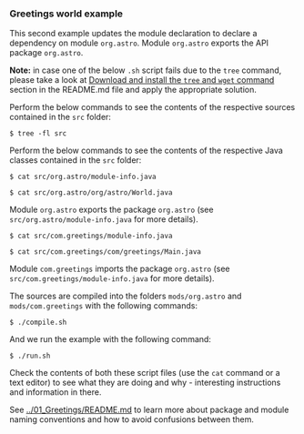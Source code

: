 ### Greetings world example

This second example updates the module declaration to declare a dependency on module `org.astro`. Module `org.astro` exports the API package `org.astro`. 

**Note:** in case one of the below `.sh` script fails due to the `tree` command, please take a look at [Download and install the `tree` and `wget` command](../../README.md) section in the README.md file and apply the appropriate solution.

Perform the below commands to see the contents of the respective sources contained in the `src` folder:
    
    $ tree -fl src

Perform the below commands to see the contents of the respective Java classes contained in the `src` folder:

    $ cat src/org.astro/module-info.java

    $ cat src/org.astro/org/astro/World.java

Module `org.astro` exports the package `org.astro` (see `src/org.astro/module-info.java` for more details).

    $ cat src/com.greetings/module-info.java

    $ cat src/com.greetings/com/greetings/Main.java

Module `com.greetings` imports the package `org.astro` (see `src/com.greetings/module-info.java` for more details).

The sources are compiled into the folders `mods/org.astro` and `mods/com.greetings` with the following commands:

    $ ./compile.sh
    
And we run the example with the following command:
    
    $ ./run.sh
    
Check the contents of both these script files (use the `cat` command or a text editor) to see what they are doing and why - interesting instructions and information in there.

See [../01_Greetings/README.md](../01_Greetings/README.md) to learn more about package and module naming conventions and how to avoid confusions between them.
